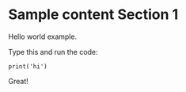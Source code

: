 # Sample content Section 1

Hello world example.

Type this and run the code:
    
    print('hi')
    
Great!